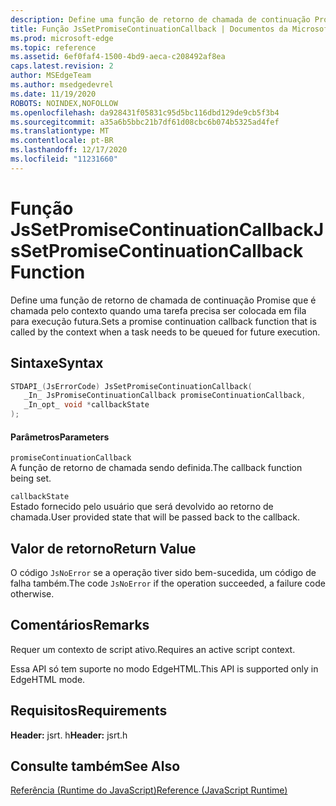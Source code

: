 ```yaml
---
description: Define uma função de retorno de chamada de continuação Promise que é chamada pelo contexto quando uma tarefa precisa ser colocada em fila para execução futura.
title: Função JsSetPromiseContinuationCallback | Documentos da Microsoft
ms.prod: microsoft-edge
ms.topic: reference
ms.assetid: 6ef0faf4-1500-4bd9-aeca-c208492af8ea
caps.latest.revision: 2
author: MSEdgeTeam
ms.author: msedgedevrel
ms.date: 11/19/2020
ROBOTS: NOINDEX,NOFOLLOW
ms.openlocfilehash: da928431f05831c95d5bc116dbd129de9cb5f3b4
ms.sourcegitcommit: a35a6b5bbc21b7df61d08cbc6b074b5325ad4fef
ms.translationtype: MT
ms.contentlocale: pt-BR
ms.lasthandoff: 12/17/2020
ms.locfileid: "11231660"
---
```

# <span data-ttu-id="e6aa2-103">Função JsSetPromiseContinuationCallback</span><span class="sxs-lookup"><span data-stu-id="e6aa2-103">JsSetPromiseContinuationCallback Function</span></span>

<span data-ttu-id="e6aa2-104">Define uma função de retorno de chamada de continuação Promise que é chamada pelo contexto quando uma tarefa precisa ser colocada em fila para execução futura.</span><span class="sxs-lookup"><span data-stu-id="e6aa2-104">Sets a promise continuation callback function that is called by the context when a task needs to be queued for future execution.</span></span>  
  
## <span data-ttu-id="e6aa2-105">Sintaxe</span><span class="sxs-lookup"><span data-stu-id="e6aa2-105">Syntax</span></span>  
  
```cpp  
STDAPI_(JsErrorCode) JsSetPromiseContinuationCallback(  
   _In_ JsPromiseContinuationCallback promiseContinuationCallback,  
   _In_opt_ void *callbackState  
);  
```  
  
#### <span data-ttu-id="e6aa2-106">Parâmetros</span><span class="sxs-lookup"><span data-stu-id="e6aa2-106">Parameters</span></span>  
 `promiseContinuationCallback`  
 <span data-ttu-id="e6aa2-107">A função de retorno de chamada sendo definida.</span><span class="sxs-lookup"><span data-stu-id="e6aa2-107">The callback function being set.</span></span>  
  
 `callbackState`  
 <span data-ttu-id="e6aa2-108">Estado fornecido pelo usuário que será devolvido ao retorno de chamada.</span><span class="sxs-lookup"><span data-stu-id="e6aa2-108">User provided state that will be passed back to the callback.</span></span>  
  
## <span data-ttu-id="e6aa2-109">Valor de retorno</span><span class="sxs-lookup"><span data-stu-id="e6aa2-109">Return Value</span></span>  
 <span data-ttu-id="e6aa2-110">O código `JsNoError` se a operação tiver sido bem-sucedida, um código de falha também.</span><span class="sxs-lookup"><span data-stu-id="e6aa2-110">The code `JsNoError` if the operation succeeded, a failure code otherwise.</span></span>  
  
## <span data-ttu-id="e6aa2-111">Comentários</span><span class="sxs-lookup"><span data-stu-id="e6aa2-111">Remarks</span></span>  
 <span data-ttu-id="e6aa2-112">Requer um contexto de script ativo.</span><span class="sxs-lookup"><span data-stu-id="e6aa2-112">Requires an active script context.</span></span>  
  
 <span data-ttu-id="e6aa2-113">Essa API só tem suporte no modo EdgeHTML.</span><span class="sxs-lookup"><span data-stu-id="e6aa2-113">This API is supported only in EdgeHTML mode.</span></span>  
  
## <span data-ttu-id="e6aa2-114">Requisitos</span><span class="sxs-lookup"><span data-stu-id="e6aa2-114">Requirements</span></span>  
 <span data-ttu-id="e6aa2-115">**Header:** jsrt. h</span><span class="sxs-lookup"><span data-stu-id="e6aa2-115">**Header:** jsrt.h</span></span>  
  
## <span data-ttu-id="e6aa2-116">Consulte também</span><span class="sxs-lookup"><span data-stu-id="e6aa2-116">See Also</span></span>  
 [<span data-ttu-id="e6aa2-117">Referência (Runtime do JavaScript)</span><span class="sxs-lookup"><span data-stu-id="e6aa2-117">Reference (JavaScript Runtime)</span></span>](../chakra-hosting/reference-javascript-runtime.md)
